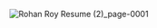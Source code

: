 ![Rohan Roy Resume (2)_page-0001](https://github.com/user-attachments/assets/7b228890-ea38-4d40-960e-45b53d69de8b)

